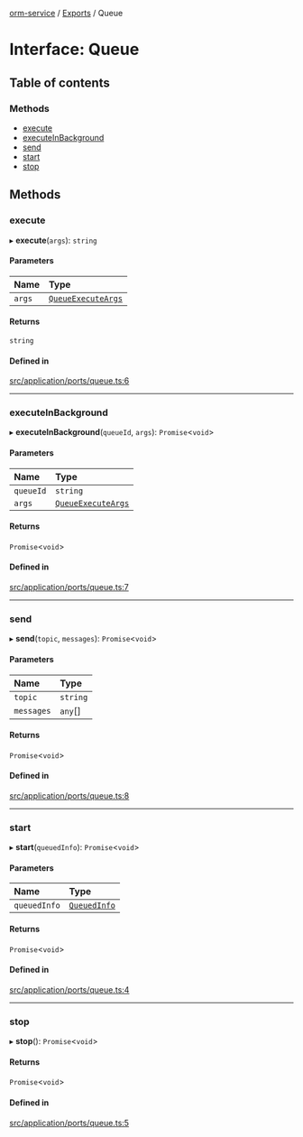 [orm-service](../README.md) / [Exports](../modules.md) / Queue

# Interface: Queue

## Table of contents

### Methods

- [execute](Queue.md#execute)
- [executeInBackground](Queue.md#executeinbackground)
- [send](Queue.md#send)
- [start](Queue.md#start)
- [stop](Queue.md#stop)

## Methods

### execute

▸ **execute**(`args`): `string`

#### Parameters

| Name | Type |
| :------ | :------ |
| `args` | [`QueueExecuteArgs`](QueueExecuteArgs.md) |

#### Returns

`string`

#### Defined in

[src/application/ports/queue.ts:6](https://github.com/FlavioLionelRita/lambdaorm-svc/blob/73e5767/src/application/ports/queue.ts#L6)

___

### executeInBackground

▸ **executeInBackground**(`queueId`, `args`): `Promise`<`void`\>

#### Parameters

| Name | Type |
| :------ | :------ |
| `queueId` | `string` |
| `args` | [`QueueExecuteArgs`](QueueExecuteArgs.md) |

#### Returns

`Promise`<`void`\>

#### Defined in

[src/application/ports/queue.ts:7](https://github.com/FlavioLionelRita/lambdaorm-svc/blob/73e5767/src/application/ports/queue.ts#L7)

___

### send

▸ **send**(`topic`, `messages`): `Promise`<`void`\>

#### Parameters

| Name | Type |
| :------ | :------ |
| `topic` | `string` |
| `messages` | `any`[] |

#### Returns

`Promise`<`void`\>

#### Defined in

[src/application/ports/queue.ts:8](https://github.com/FlavioLionelRita/lambdaorm-svc/blob/73e5767/src/application/ports/queue.ts#L8)

___

### start

▸ **start**(`queuedInfo`): `Promise`<`void`\>

#### Parameters

| Name | Type |
| :------ | :------ |
| `queuedInfo` | [`QueuedInfo`](QueuedInfo.md) |

#### Returns

`Promise`<`void`\>

#### Defined in

[src/application/ports/queue.ts:4](https://github.com/FlavioLionelRita/lambdaorm-svc/blob/73e5767/src/application/ports/queue.ts#L4)

___

### stop

▸ **stop**(): `Promise`<`void`\>

#### Returns

`Promise`<`void`\>

#### Defined in

[src/application/ports/queue.ts:5](https://github.com/FlavioLionelRita/lambdaorm-svc/blob/73e5767/src/application/ports/queue.ts#L5)
